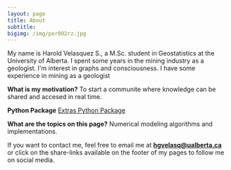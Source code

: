 ```yaml
---
layout: page
title: About
subtitle: 
bigimg: /img/per002rz.jpg
---
```


My name is Harold Velasquez S., a M.Sc. student in Geostatistics at the University of Alberta. I spent some years in the mining industry as a geologist. I'm interest in graphs and consciousness. I have some experience in mining as a geologist

**What is my motivation?**
To start a communite where knowledge can be shared and accesed in real time.

**Python Package**
[Extras Python Package](https://numpattern.github.io/extras_doc/)

**What are the topics on this page?**
Numerical modeling algorithms and implementations. 

If you want to contact me, feel free to email me at **hgvelasq@ualberta.ca** or click on the share-links available on the footer of my pages to follow me on social media. 